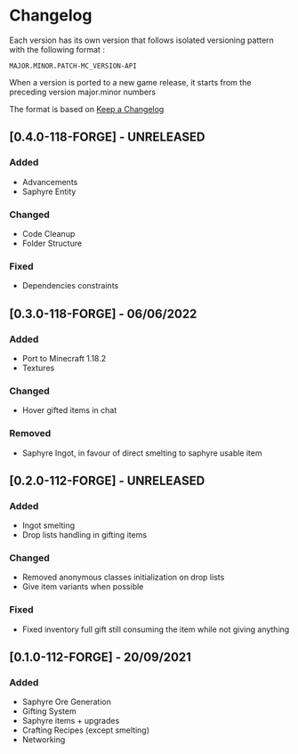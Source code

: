 # Changelog

Each version has its own version that follows isolated versioning pattern with the following format :

`MAJOR.MINOR.PATCH-MC_VERSION-API`

When a version is ported to a new game release, it starts from the preceding version major.minor numbers

The format is based on [Keep a Changelog](https://keepachangelog.com/en/1.0.0/)

## [0.4.0-118-FORGE] - UNRELEASED

### Added

- Advancements
- Saphyre Entity

### Changed

- Code Cleanup
- Folder Structure

### Fixed

- Dependencies constraints

## [0.3.0-118-FORGE] - 06/06/2022

### Added

- Port to Minecraft 1.18.2
- Textures

### Changed

- Hover gifted items in chat

### Removed

- Saphyre Ingot, in favour of direct smelting to saphyre usable item

## [0.2.0-112-FORGE] - UNRELEASED

### Added

- Ingot smelting
- Drop lists handling in gifting items

### Changed

- Removed anonymous classes initialization on drop lists
- Give item variants when possible

### Fixed

- Fixed inventory full gift still consuming the item while not giving anything

## [0.1.0-112-FORGE] - 20/09/2021

### Added

- Saphyre Ore Generation
- Gifting System
- Saphyre items + upgrades
- Crafting Recipes (except smelting)
- Networking